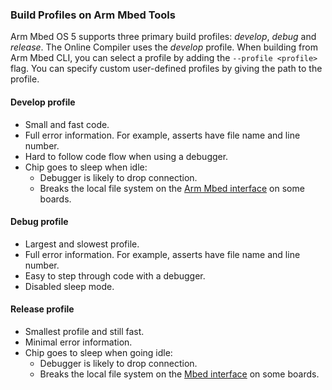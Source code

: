 <h3 id="build-profiles">Build Profiles on Arm Mbed Tools</h3>

Arm Mbed OS 5 supports three primary build profiles: *develop*, *debug* and *release*. The Online Compiler uses the *develop* profile. When building from Arm Mbed CLI, you can select a profile by adding the `--profile <profile>` flag. You can specify custom user-defined profiles by giving the path to the profile.

#### Develop profile

* Small and fast code.
* Full error information. For example, asserts have file name and line number.
* Hard to follow code flow when using a debugger.
* Chip goes to sleep when idle:
    * Debugger is likely to drop connection.
    * Breaks the local file system on the [Arm Mbed interface](https://docs.mbed.com/docs/mbed-os-handbook/en/latest/getting_started/mbed_interface/) on some boards.

#### Debug profile

* Largest and slowest profile.
* Full error information. For example, asserts have file name and line number.
* Easy to step through code with a debugger.
* Disabled sleep mode.

#### Release profile

* Smallest profile and still fast.
* Minimal error information.
* Chip goes to sleep when going idle:
    * Debugger is likely to drop connection.
    * Breaks the local file system on the [Mbed interface](https://docs.mbed.com/docs/mbed-os-handbook/en/latest/getting_started/mbed_interface/) on some boards.
